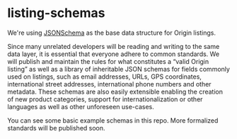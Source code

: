 # listing-schemas

We're using [JSONSchema](http://json-schema.org/) as the base data structure for Origin listings. 

Since many unrelated developers will be reading and writing to
the same data layer, it is essential that everyone adhere to common standards.
We will publish and maintain the rules for what constitutes a “valid Origin
listing” as well as a library of inheritable JSON schemas for fields commonly
used on listings, such as email addresses, URLs, GPS coordinates, international
street addresses, international phone numbers and other metadata. These schemas
are also easily extensible enabling the creation of new product categories,
support for internationalization or other languages as well as other unforeseen
use-cases.

You can see some basic example schemas in this repo. More formalized standards will be published soon.
